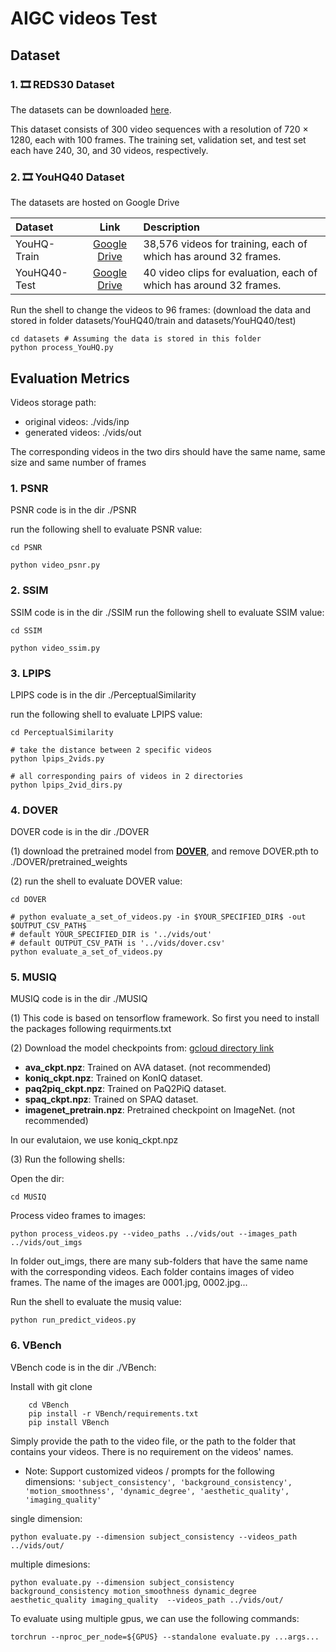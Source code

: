 # AIGC videos Test

## **Dataset**

### 1. 🎞️ REDS30 Dataset

The datasets can be downloaded [here](https://seungjunnah.github.io/Datasets/reds.html).

This dataset consists of 300 video sequences with a resolution of 720 × 1280, each with 100 frames. The training set, validation set, and test set each have 240, 30, and 30 videos, respectively.

### 2. 🎞️ YouHQ40 Dataset

The datasets are hosted on Google Drive

| Dataset | Link | Description|
| :----- | :--: | :---- |
| YouHQ-Train | [Google Drive](https://drive.google.com/file/d/1f8g8gTHzQq-cKt4s94YQXDwJcdjL59lK/view?usp=sharing)| 38,576 videos for training, each of which has around 32 frames.|
| YouHQ40-Test| [Google Drive](https://drive.google.com/file/d/1rkeBQJMqnRTRDtyLyse4k6Vg2TilvTKC/view?usp=sharing) | 40 video clips for evaluation, each of which has around 32 frames.|

Run the shell to change the videos to 96 frames: (download the data and stored in folder datasets/YouHQ40/train and datasets/YouHQ40/test)

```shell
cd datasets # Assuming the data is stored in this folder
python process_YouHQ.py
```

## **Evaluation Metrics**

Videos storage path:

+ original  videos: ./vids/inp
+ generated videos: ./vids/out

The corresponding videos in the two dirs should have the same name, same size and same number of frames

### 1. PSNR

PSNR code is in the dir ./PSNR

run the following shell to evaluate PSNR value:

```shell
cd PSNR

python video_psnr.py
```

### 2. SSIM

SSIM code is in the dir ./SSIM
run the following shell to evaluate SSIM value:

```shell
cd SSIM

python video_ssim.py
```

### 3. LPIPS

LPIPS code is in the dir ./PerceptualSimilarity

run the following shell to evaluate LPIPS value:

```shell
cd PerceptualSimilarity

# take the distance between 2 specific videos
python lpips_2vids.py

# all corresponding pairs of videos in 2 directories
python lpips_2vid_dirs.py
```

### 4. DOVER

DOVER code is in the dir ./DOVER

(1) download the pretrained model from [**DOVER**](https://github.com/QualityAssessment/DOVER/releases/download/v0.1.0/DOVER.pth), and remove DOVER.pth to ./DOVER/pretrained_weights

(2) run the shell to evaluate DOVER value:

```shell
cd DOVER

# python evaluate_a_set_of_videos.py -in $YOUR_SPECIFIED_DIR$ -out $OUTPUT_CSV_PATH$
# default YOUR_SPECIFIED_DIR is '../vids/out'
# default OUTPUT_CSV_PATH is '../vids/dover.csv'
python evaluate_a_set_of_videos.py
```

### 5. MUSIQ

MUSIQ code is in the dir ./MUSIQ

(1) This code is based on tensorflow framework. So first you need to install the packages following requirments.txt

(2) Download the model checkpoints from:
[gcloud directory link](https://console.cloud.google.com/storage/browser/gresearch/musiq)

- **ava_ckpt.npz**: Trained on AVA dataset. (not recommended)
- **koniq_ckpt.npz**: Trained on KonIQ dataset.
- **paq2piq_ckpt.npz**: Trained on PaQ2PiQ dataset.
- **spaq_ckpt.npz**: Trained on SPAQ dataset.
- **imagenet_pretrain.npz**: Pretrained checkpoint on ImageNet. (not recommended)

In our evalutaion, we use koniq_ckpt.npz

(3) Run the following shells:

Open the dir:

```shell
cd MUSIQ
```

Process video frames to images:

```shell
python process_videos.py --video_paths ../vids/out --images_path ../vids/out_imgs
```

In folder out_imgs, there are many sub-folders that have the same name with the corresponding videos. Each folder contains images of video frames. The name of the images are 0001.jpg, 0002.jpg...

Run the shell to evaluate the musiq value:

```shell
python run_predict_videos.py
```

### 6. VBench

VBench code is in the dir ./VBench:

Install with git clone

```shell
    cd VBench
    pip install -r VBench/requirements.txt
    pip install VBench
```

Simply provide the path to the video file, or the path to the folder that contains your videos. There is no requirement on the videos' names.

+ Note: Support customized videos / prompts for the following dimensions: `'subject_consistency', 'background_consistency', 'motion_smoothness', 'dynamic_degree', 'aesthetic_quality', 'imaging_quality'`

single dimension:

```shell
python evaluate.py --dimension subject_consistency --videos_path ../vids/out/
```

multiple dimesions:

```shell
python evaluate.py --dimension subject_consistency background_consistency motion_smoothness dynamic_degree aesthetic_quality imaging_quality  --videos_path ../vids/out/
```

To evaluate using multiple gpus, we can use the following commands:

```shell
torchrun --nproc_per_node=${GPUS} --standalone evaluate.py ...args...
```
